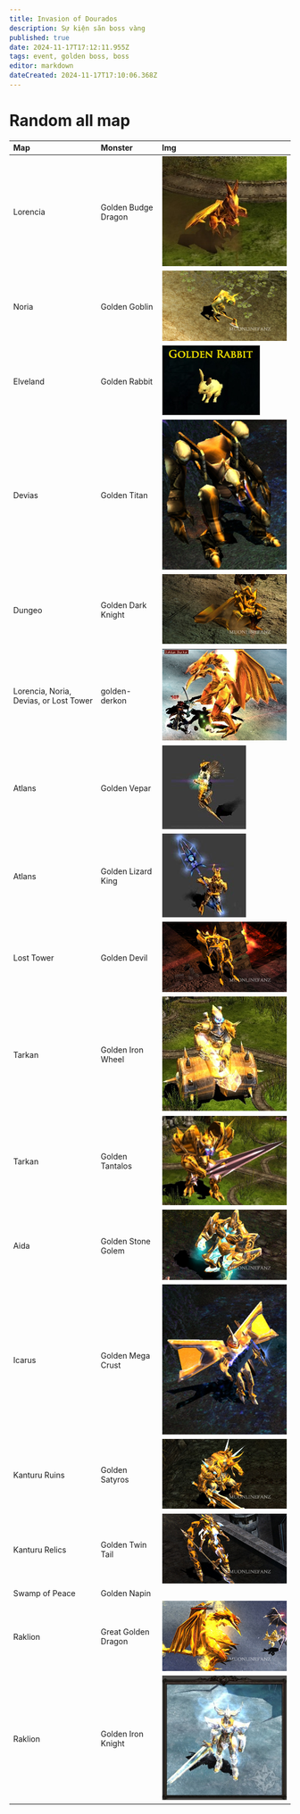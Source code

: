 ```yaml
---
title: Invasion of Dourados
description: Sự kiện săn boss vàng
published: true
date: 2024-11-17T17:12:11.955Z
tags: event, golden boss, boss
editor: markdown
dateCreated: 2024-11-17T17:10:06.368Z
---
```


# Random all map

| Map | Monster | Img |
|:----|:--------|:----|
| Lorencia | Golden Budge Dragon |  ![golden-budge-dragon.jpg](/assets/golden-monters/golden-budge-dragon.jpg) |
| Noria | Golden Goblin | ![golden-goblin.jpg](/assets/golden-monters/golden-goblin.jpg) |
| Elveland | Golden Rabbit | ![golden-rabbit.jpg](/assets/golden-monters/golden-rabbit.jpg) |
| Devias | Golden Titan | ![golden-titan.jpg](/assets/golden-monters/golden-titan.jpg) |
| Dungeo | Golden Dark Knight | ![golden-dark-knight.jpg](/assets/golden-monters/golden-dark-knight.jpg) |
| Lorencia, Noria, Devias, or Lost Tower | golden-derkon | ![golden-derkon.png](/assets/golden-monters/golden-derkon.png) |
| Atlans | Golden Vepar | ![golden-vepar.jpg](/assets/golden-monters/golden-vepar.jpg) |
| Atlans | Golden Lizard King | ![golden-lizard-king.jpg](/assets/golden-monters/golden-lizard-king.jpg) |
| Lost Tower | Golden Devil | ![golden-devil.jpg](/assets/golden-monters/golden-devil.jpg) |
| Tarkan | Golden Iron Wheel | ![golden-iron-wheel.jpg](/assets/golden-monters/golden-iron-wheel.jpg) |
| Tarkan | Golden Tantalos | ![golden-tantalos.jpg](/assets/golden-monters/golden-tantalos.jpg) |
| Aida | Golden Stone Golem | ![golden-stone-golem.jpg](/assets/golden-monters/golden-stone-golem.jpg)|
| Icarus | Golden Mega Crust | ![golden-mega-crust.jpg](/assets/golden-monters/golden-mega-crust.jpg) |
| Kanturu Ruins | Golden Satyros | ![golden-satyros.jpg](/assets/golden-monters/golden-satyros.jpg) |
| Kanturu Relics | Golden Twin Tail | ![golden-twin-tail.jpg](/assets/golden-monters/golden-twin-tail.jpg) |
| Swamp of Peace | Golden Napin | |
| Raklion | Great Golden Dragon | ![great-golden-dragon.jpg](/assets/golden-monters/great-golden-dragon.jpg) |
| Raklion | Golden Iron Knight | ![golden-iron-knight.jpg](/assets/golden-monters/golden-iron-knight.jpg) |